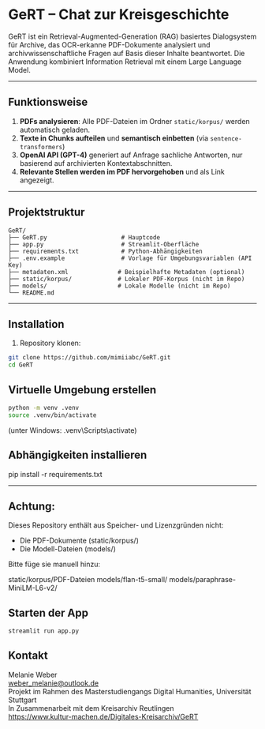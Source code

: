 # GeRT – Chat zur Kreisgeschichte

GeRT ist ein Retrieval-Augmented-Generation (RAG) basiertes Dialogsystem für Archive, das OCR-erkanne PDF-Dokumente analysiert und archivwissenschaftliche Fragen auf Basis dieser Inhalte beantwortet. Die Anwendung kombiniert Information Retrieval mit einem Large Language Model.

---

## Funktionsweise

1. **PDFs analysieren**: Alle PDF-Dateien im Ordner `static/korpus/` werden automatisch geladen.
2. **Texte in Chunks aufteilen** und **semantisch einbetten** (via `sentence-transformers`)
3. **OpenAI API (GPT-4)** generiert auf Anfrage sachliche Antworten, nur basierend auf archivierten Kontextabschnitten.
4. **Relevante Stellen werden im PDF hervorgehoben** und als Link angezeigt.

---

## Projektstruktur
```text
GeRT/
├── GeRT.py                     # Hauptcode
├── app.py                      # Streamlit-Oberfläche
├── requirements.txt            # Python-Abhängigkeiten
├── .env.example                # Vorlage für Umgebungsvariablen (API Key)
├── metadaten.xml              # Beispielhafte Metadaten (optional)
├── static/korpus/             # Lokaler PDF-Korpus (nicht im Repo)
├── models/                    # Lokale Modelle (nicht im Repo)
└── README.md
```



---

## Installation

1. Repository klonen:
```bash
git clone https://github.com/mimiiabc/GeRT.git
cd GeRT
```
## Virtuelle Umgebung erstellen
```bash
python -m venv .venv
source .venv/bin/activate
```
(unter Windows: .venv\Scripts\activate)

## Abhängigkeiten installieren
pip install -r requirements.txt

---

## **Achtung:**
Dieses Repository enthält aus Speicher- und Lizenzgründen nicht:

- Die PDF-Dokumente (static/korpus/)
- Die Modell-Dateien (models/)

Bitte füge sie manuell hinzu:

static/korpus/PDF-Dateien
models/flan-t5-small/
models/paraphrase-MiniLM-L6-v2/

## **Starten der App**
```bash
streamlit run app.py
```

## Kontakt
Melanie Weber  
weber_melanie@outlook.de  
Projekt im Rahmen des Masterstudiengangs Digital Humanities, Universität Stuttgart  
In Zusammenarbeit mit dem Kreisarchiv Reutlingen  
https://www.kultur-machen.de/Digitales-Kreisarchiv/GeRT  
